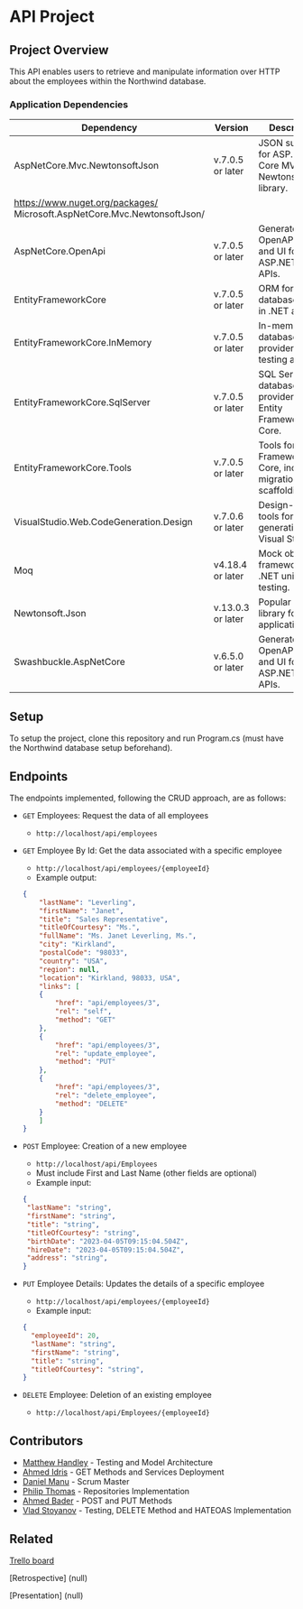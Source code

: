 
# API Project

## Project Overview
This API enables users to retrieve and manipulate information over HTTP about the employees within the Northwind database.

### Application Dependencies

| Dependency | Version         | Description                        | Docs                                                              |
| ---------- | ----------- | ----------------------- | -------- |
| AspNetCore.Mvc.NewtonsoftJson        | v.7.0.5 or later | JSON support for ASP.NET Core MVC using Newtonsoft.Json library.     | 
https://www.nuget.org/packages/ <br> Microsoft.AspNetCore.Mvc.NewtonsoftJson/ |
| AspNetCore.OpenApi     | v.7.0.5 or later | Generate OpenAPI docs and UI for ASP.NET Core APIs.        | https://www.nuget.org/packages/Microsoft.AspNetCore.OpenApi/                              |
| EntityFrameworkCore    | v.7.0.5 or later | ORM for database access in .NET apps.          | https://www.nuget.org/packages/Microsoft.EntityFrameworkCore                             |
| EntityFrameworkCore.InMemory       | v.7.0.5  or later | In-memory database provider for testing and dev.      | https://www.nuget.org/packages/Microsoft.EntityFrameworkCore.InMemory            |
| EntityFrameworkCore.SqlServer  | v.7.0.5  or later | SQL Server database provider for Entity Framework Core.                 | https://www.nuget.org/packages/Microsoft.EntityFrameworkCore.SqlServer          |                                    |
| EntityFrameworkCore.Tools        | v.7.0.5 or later | Tools for Entity Framework Core, including migrations and scaffolding.     | https://www.nuget.org/packages/Microsoft.EntityFrameworkCore.Tools |
| VisualStudio.Web.CodeGeneration.Design     | v.7.0.6 or later | Design-time tools for code generation in Visual Studio.        | https://www.nuget.org/packages/Microsoft.VisualStudio.Web.CodeGeneration.Design/       |
| Moq         | v4.18.4  or later | Mock object framework for .NET unit testing.      | https://www.nuget.org/packages/Moq        |
| Newtonsoft.Json    | v.13.0.3 or later | Popular JSON library for .NET applications.          | https://www.nuget.org/packages/Newtonsoft.Json/                             |
| Swashbuckle.AspNetCore       | v.6.5.0  or later | Generate OpenAPI docs and UI for ASP.NET Core APIs.      | https://www.nuget.org/packages/Swashbuckle.AspNetCore            |

## Setup

To setup the project, clone this repository and run Program.cs (must have the Northwind database setup beforehand).

## Endpoints
The endpoints implemented, following the CRUD approach, are as follows:

- `GET` Employees: Request the data of all employees
	* `http://localhost/api/employees`
- `GET` Employee By Id: Get the data associated with a specific employee
	* `http://localhost/api/employees/{employeeId}`
	* Example output:
	```JSON
	{
	    "lastName": "Leverling",
	    "firstName": "Janet",
	    "title": "Sales Representative",
	    "titleOfCourtesy": "Ms.",
	    "fullName": "Ms. Janet Leverling, Ms.",
	    "city": "Kirkland",
	    "postalCode": "98033",
	    "country": "USA",
	    "region": null,
	    "location": "Kirkland, 98033, USA",
	    "links": [
		{
		    "href": "api/employees/3",
		    "rel": "self",
		    "method": "GET"
		},
		{
		    "href": "api/employees/3",
		    "rel": "update_employee",
		    "method": "PUT"
		},
		{
		    "href": "api/employees/3",
		    "rel": "delete_employee",
		    "method": "DELETE"
		}
	    ]
	}
	```
	
- `POST` Employee: Creation of a new employee
	* `http://localhost/api/Employees`
	* Must include First and Last Name (other fields are optional)
	* Example input:
	 ```JSON
	{
	  "lastName": "string",
	  "firstName": "string",
	  "title": "string",
	  "titleOfCourtesy": "string",
	  "birthDate": "2023-04-05T09:15:04.504Z",
	  "hireDate": "2023-04-05T09:15:04.504Z",
	  "address": "string",
	} 
	```

- `PUT` Employee Details: Updates the details of a specific employee
	* `http://localhost/api/employees/{employeeId}`
	* Example input:
	```JSON
	{
      "employeeId": 20,
      "lastName": "string",
      "firstName": "string",
      "title": "string",
      "titleOfCourtesy": "string",
	}
	```
	
- `DELETE` Employee: Deletion of an existing employee
	* `http://localhost/api/Employees/{employeeId}`
	
	
## Contributors

 - [Matthew Handley](https://github.com/MHandley10) - Testing and Model Architecture
 - [Ahmed Idris](https://github.com/coffeeandcodee) - GET Methods and Services Deployment
 - [Daniel Manu](https://github.com/DanielManuM) - Scrum Master
 - [Philip Thomas](https://github.com/philipthomas6w) - Repositories Implementation
 - [Ahmed Bader](https://github.com/AhmedBader97) - POST and PUT Methods
 - [Vlad Stoyanov](https://github.com/VladStoyanovADP) - Testing, DELETE Method and HATEOAS Implementation

## Related


[Trello board](https://trello.com/b/qw9za4x1/apiproject)

[Retrospective] (null)

[Presentation] (null)
